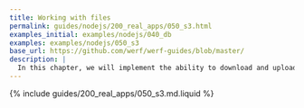 ```yaml
---
title: Working with files
permalink: guides/nodejs/200_real_apps/050_s3.html
examples_initial: examples/nodejs/040_db
examples: examples/nodejs/050_s3
base_url: https://github.com/werf/werf-guides/blob/master/
description: |
  In this chapter, we will implement the ability to download and upload files in the application. In addition, we will discuss some aspects of working with files in Kubernetes and provide a practical example of using S3-compatible storage.
---
```


{% include guides/200_real_apps/050_s3.md.liquid %}
